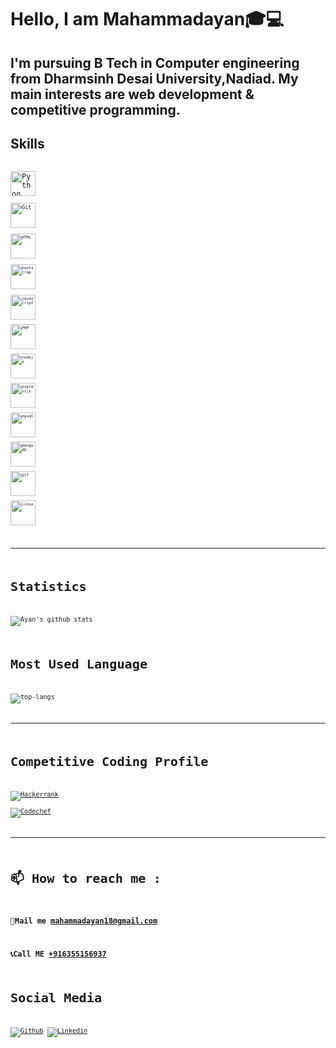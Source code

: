 # Hello, I am Mahammadayan🎓‍💻

I'm pursuing B Tech in Computer engineering from Dharmsinh Desai University,Nadiad. My main interests are web development & competitive programming.
---
      
## Skills

<code> <img title="Python" height="40" src="https://www.vectorlogo.zone/logos/python/python-icon.svg"/> <code>
<code> <img title="Git" height="40" src="https://www.vectorlogo.zone/logos/git-scm/git-scm-ar21.svg"/> <code>
<code> <img title="HTML" height="40" src="https://www.vectorlogo.zone/logos/w3_html5/w3_html5-icon.svg" /> </code>
<code> <img title="bootstrap" height="40" src="https://www.vectorlogo.zone/logos/getbootstrap/getbootstrap-ar21.svg" /> </code>
<code> <img title="javascript" height="40" src="https://www.vectorlogo.zone/logos/javascript/javascript-horizontal.svg"/></code>
<code> <img title="PHP"  height="40" src="https://www.vectorlogo.zone/logos/php/php-horizontal.svg"/></code>
<code> <img title="nodejs" height="40" src="https://www.vectorlogo.zone/logos/nodejs/nodejs-horizontal.svg"/></code>
<code> <img title="expressjs" height="40" src="https://www.vectorlogo.zone/logos/expressjs/expressjs-ar21.svg"/></code>
<code> <img title="mysql" height="40" src="https://www.vectorlogo.zone/logos/mysql/mysql-horizontal.svg"/></code>
<code> <img title="mongodb" height="40" src="https://www.vectorlogo.zone/logos/mongodb/mongodb-ar21.svg"></code>
<code> <img title="git" height="40" src="https://www.vectorlogo.zone/logos/git-scm/git-scm-ar21.svg"/></code>
<code> <img title="linux" height="40" src="https://www.vectorlogo.zone/logos/linux/linux-ar21.svg"/></code>
  
---

# Statistics #

![Ayan's github stats](https://github-readme-stats.vercel.app/api?username=ayanshaikh18&show_icons=true&theme=tokyonight)

# Most Used Language #

![top-langs](https://github-readme-stats.vercel.app/api/top-langs?username=ayanshaikh18&show_icons=true&title_color=fff&icon_color=79ff97&text_color=9f9f9f&bg_color=151515)

---

# Competitive Coding Profile #

[![Hackerrank](https://img.shields.io/badge/-hackerrank-7cfc00?style=flat&labelColor=7cfc00&logo=hackerrank&logoColor=white)](https://www.hackerrank.com/mahammadayan18/)	
[![Codechef](https://img.shields.io/badge/-Codechef-909090?style=flat&labelColor=909090&logo=Codechef&logoColor=white)](https://www.codechef.com/users/ayan18/)

---

# 📫 How to reach me : #
### 💌Mail me [mahammadayan18@gmail.com]()
### 📞Call ME [+916355156937]()


# Social Media #
[![Github](https://img.shields.io/badge/-Github-000?style=flat&logo=Github&logoColor=white)](https://github.com/ayanshaikh18)
[![Linkedin](https://img.shields.io/badge/-LinkedIn-blue?style=flat&logo=Linkedin&logoColor=white)](https://www.linkedin.com/in/mahammadayan-shaikh-3ab9991aa/)

